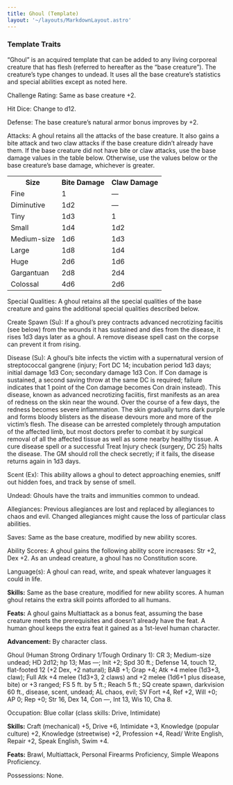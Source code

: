 ```yaml
---
title: Ghoul (Template)
layout: '~/layouts/MarkdownLayout.astro'
---
```

### Template Traits

“Ghoul” is an acquired template that can be added to any living corporeal
creature that has flesh (referred to hereafter as the “base creature”). The
creature’s type changes to undead. It uses all the base creature’s statistics
and special abilities except as noted here.

Challenge Rating: Same as base creature +2.

Hit Dice: Change to d12.

Defense: The base creature’s natural armor bonus improves by +2.

Attacks: A ghoul retains all the attacks of the base creature. It also gains a
bite attack and two claw attacks if the base creature didn’t already have
them. If the base creature did not have bite or claw attacks, use the base
damage values in the table below. Otherwise, use the values below or the base
creature’s base damage, whichever is greater.


<table> <tr><th>Size</th><th>Bite Damage</th><th>Claw Damage</th></tr> <tr><td>Fine </td><td>1</td><td>—</td></tr> <tr class="shaded"><td>Diminutive </td><td>1d2</td><td>—</td></tr> <tr><td>Tiny </td><td>1d3</td><td>1</td></tr> <tr class="shaded"><td>Small </td><td>1d4</td><td>1d2</td></tr> <tr><td>Medium-size </td><td>1d6</td><td>1d3</td></tr> <tr class="shaded"><td>Large </td><td>1d8</td><td>1d4</td></tr> <tr><td>Huge </td><td>2d6</td><td>1d6</td></tr> <tr class="shaded"><td>Gargantuan </td><td>2d8</td><td>2d4</td></tr> <tr><td>Colossal </td><td>4d6</td><td>2d6</td></tr> </table>



Special Qualities: A ghoul retains all the special qualities of the base
creature and gains the additional special qualities described below.

Create Spawn (Su): If a ghoul’s prey contracts advanced necrotizing faciitis
(see below) from the wounds it has sustained and dies from the disease, it
rises 1d3 days later as a ghoul. A remove disease spell cast on the corpse can
prevent it from rising.

Disease (Su): A ghoul’s bite infects the victim with a supernatural version of
streptococcal gangrene (injury; Fort DC 14; incubation period 1d3 days;
initial damage 1d3 Con; secondary damage 1d3 Con. If Con damage is sustained,
a second saving throw at the same DC is required; failure indicates that 1
point of the Con damage becomes Con drain instead). This disease, known as
advanced necrotizing faciitis, first manifests as an area of redness on the
skin near the wound. Over the course of a few days, the redness becomes severe
inflammation. The skin gradually turns dark purple and forms bloody blisters
as the disease devours more and more of the victim’s flesh. The disease can be
arrested completely through amputation of the affected limb, but most doctors
prefer to combat it by surgical removal of all the affected tissue as well as
some nearby healthy tissue. A cure disease spell or a successful Treat Injury
check (surgery, DC 25) halts the disease. The GM should roll the check
secretly; if it fails, the disease returns again in 1d3 days.

Scent (Ex): This ability allows a ghoul to detect approaching enemies, sniff
out hidden foes, and track by sense of smell.

Undead: Ghouls have the traits and immunities common to undead.

Allegiances: Previous allegiances are lost and replaced by allegiances to
chaos and evil. Changed allegiances might cause the loss of particular class
abilities.

Saves: Same as the base creature, modified by new ability scores.

Ability Scores: A ghoul gains the following ability score increases: Str +2,
Dex +2. As an undead creature, a ghoul has no Constitution score.

Language(s): A ghoul can read, write, and speak whatever languages it could in
life.

**Skills:** Same as the base creature, modified for new ability scores. A
human ghoul retains the extra skill points afforded to all humans.

**Feats:** A ghoul gains Multiattack as a bonus feat, assuming the base
creature meets the prerequisites and doesn’t already have the feat. A human
ghoul keeps the extra feat it gained as a 1st-level human character.

**Advancement:** By character class.

Ghoul (Human Strong Ordinary 1/Tough Ordinary 1): CR 3; Medium-size undead; HD
2d12; hp 13; Mas —; Init +2; Spd 30 ft.; Defense 14, touch 12, flat-footed 12
(+2 Dex, +2 natural); BAB +1; Grap +4; Atk +4 melee (1d3+3, claw); Full Atk +4
melee (1d3+3, 2 claws) and +2 melee (1d6+1 plus disease, bite) or +3 ranged;
FS 5 ft. by 5 ft.; Reach 5 ft.; SQ create spawn, darkvision 60 ft., disease,
scent, undead; AL chaos, evil; SV Fort +4, Ref +2, Will +0; AP 0; Rep +0; Str
16, Dex 14, Con —, Int 13, Wis 10, Cha 8.

Occupation: Blue collar (class skills: Drive, Intimidate)

**Skills:** Craft (mechanical) +5, Drive +6, Intimidate +3, Knowledge (popular
culture) +2, Knowledge (streetwise) +2, Profession +4, Read/ Write English,
Repair +2, Speak English, Swim +4.

**Feats:** Brawl, Multiattack, Personal Firearms Proficiency, Simple Weapons
Proficiency.

Possessions: None.


